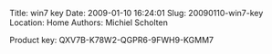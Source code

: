 Title: win7 key
Date: 2009-01-10 16:24:01
Slug: 20090110-win7-key
Location: Home
Authors: Michiel Scholten

Product key: QXV7B-K78W2-QGPR6-9FWH9-KGMM7